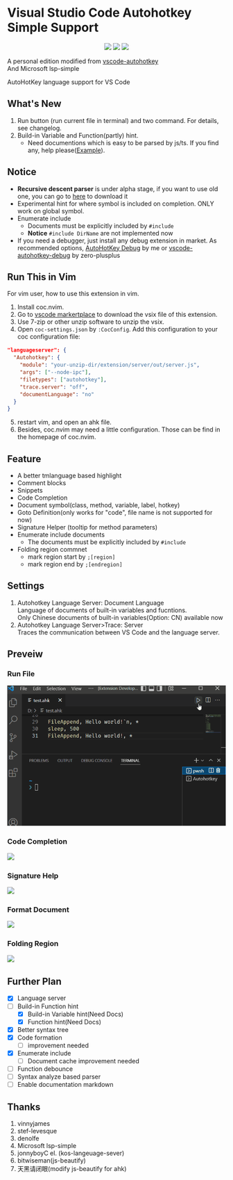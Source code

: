 # Visual Studio Code Autohotkey Simple Support

<div align="center">

[![](https://img.shields.io/visual-studio-marketplace/i/helsmy.ahk-simple-ls?label=Extension%20Install&style=for-the-badge&logo=visualstudiocode)](https://marketplace.visualstudio.com/items?itemName=helsmy.ahk-simple-ls) ![](https://img.shields.io/badge/Compatibility-autohotkey%201.1.33.10-green?style=for-the-badge&logo=autohotkey)  ![](https://img.shields.io/badge/partial%20support-autohotkey%202.0--beta3-yellow?style=for-the-badge&logo=autohotkey)  

</div>

A personal edition modified from [vscode-autohotkey](https://github.com/vinnyjames/vscode-autohotkey)  
And Microsoft lsp-simple

AutoHotKey language support for VS Code

## What's New

1. Run button (run current file in terminal) and two command. For details, see changelog.
2. Build-in Variable and Function(partly) hint.
   - Need documentions which is easy to be parsed by js/ts. If you find any, help please([Example](others/Contribute.md)).

## Notice

* **Recursive descent parser** is under alpha stage, if you want to use old one, you can go to [here](https://github.com/helsmy/vscode-autohotkey/releases/tag/0.5.10) to download it
* Experimental hint for where symbol is included on completion. ONLY work on global symbol.
* Enumerate include
   * Documents must be explicitly included by `#include`
   * **Notice** `#include DirName` are not implemented now
* If you need a debugger, just install any debug extension in market. As recommended options, [AutoHotKey Debug](https://marketplace.visualstudio.com/items?itemName=helsmy.autohotkey-debug) by me or [vscode-autohotkey-debug](https://marketplace.visualstudio.com/items?itemName=zero-plusplus.vscode-autohotkey-debug) by zero-plusplus

## Run This in Vim

For vim user, how to use this extension in vim.
1. Install coc.nvim.
2. Go to [vscode markertplace](https://marketplace.visualstudio.com/items?itemName=helsmy.ahk-simple-ls) to download the vsix file of this extension.
3. Use 7-zip or other unzip software to unzip the vsix.
4. Open `coc-settings.json` by `:CocConfig`. Add this configuration to your coc configuration file:
```json
"languageserver": {
  "Autohotkey": {
    "module": "your-unzip-dir/extension/server/out/server.js",
    "args": ["--node-ipc"],
    "filetypes": ["autohotkey"],
    "trace.server": "off",
    "documentLanguage": "no"
  }
}
```
5. restart vim, and open an ahk file.
6. Besides, coc.nvim may need a little configuration. Those can be find in the homepage of coc.nvim.

## Feature

* A better tmlanguage based highlight
* Comment blocks
* Snippets
* Code Completion
* Document symbol(class, method, variable, label, hotkey) 
* Goto Definition(only works for "code", file name is not supported for now)
* Signature Helper (tooltip for method parameters)
* Enumerate include documents
  * The documents must be explicitly included by `#include`
* Folding region commnet
  * mark region start by `;[region]`
  * mark region end by   `;[endregion]`


## Settings

1. Autohotkey Language Server: Document Language  
   Language of documents of built-in variables and fucntions.  
   Only Chinese documents of built-in variables(Option: CN) available now
2. Autohotkey Language Server>Trace: Server  
   Traces the communication between VS Code and the language server.

## Preveiw

### Run File
![](pic/runfile.gif)

### Code Completion

![](pic/completion.png)

### Signature Help

![](pic/signature.png)

### Format Document

![](pic/format.png)

### Folding Region

![](pic/folding.gif)

## Further Plan

* [x] Language server
* [ ] Build-in Function hint
  * [x] Build-in Variable hint(Need Docs)
  * [x] Function hint(Need Docs)
* [x] Better syntax tree
* [x] Code formation
  * [ ] improvement needed
* [x] Enumerate include
  * [ ] Document cache improvement needed 
* [ ] Function debounce 
* [ ] Syntax analyze based parser  
* [ ] Enable documentation markdown

## Thanks

1. vinnyjames
2. stef-levesque
3. denolfe
4. Microsoft lsp-simple
5. jonnyboyC el. (kos-langeuage-sever)
6. bitwiseman(js-beautify)
7. 天黑请闭眼(modify js-beautify for ahk)

